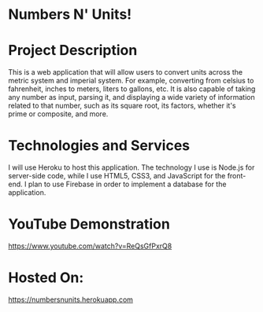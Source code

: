# Numbers N' Units!


# Project Description
This is a web application that will allow users to convert units across the metric system and imperial system. For example, converting from celsius to fahrenheit, inches to meters, liters to gallons, etc.
It is also capable of taking any number as input, parsing it, and displaying a wide variety of information related to that number, such as its square root, its factors, whether it's prime or composite, and more.

# Technologies and Services
I will use Heroku to host this application. The technology I use is Node.js for server-side code, while I use HTML5, CSS3, and JavaScript for the front-end. I plan to use Firebase in order to implement a database for the application.  

# YouTube Demonstration
https://www.youtube.com/watch?v=ReQsGfPxrQ8 

# Hosted On:
https://numbersnunits.herokuapp.com
